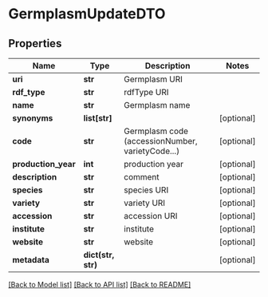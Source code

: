 # GermplasmUpdateDTO

## Properties
Name | Type | Description | Notes
------------ | ------------- | ------------- | -------------
**uri** | **str** | Germplasm URI | 
**rdf_type** | **str** | rdfType URI | 
**name** | **str** | Germplasm name | 
**synonyms** | **list[str]** |  | [optional] 
**code** | **str** | Germplasm code (accessionNumber, varietyCode...) | [optional] 
**production_year** | **int** | production year | [optional] 
**description** | **str** | comment | [optional] 
**species** | **str** | species URI | [optional] 
**variety** | **str** | variety URI | [optional] 
**accession** | **str** | accession URI | [optional] 
**institute** | **str** | institute | [optional] 
**website** | **str** | website | [optional] 
**metadata** | **dict(str, str)** |  | [optional] 

[[Back to Model list]](../README.md#documentation-for-models) [[Back to API list]](../README.md#documentation-for-api-endpoints) [[Back to README]](../README.md)


